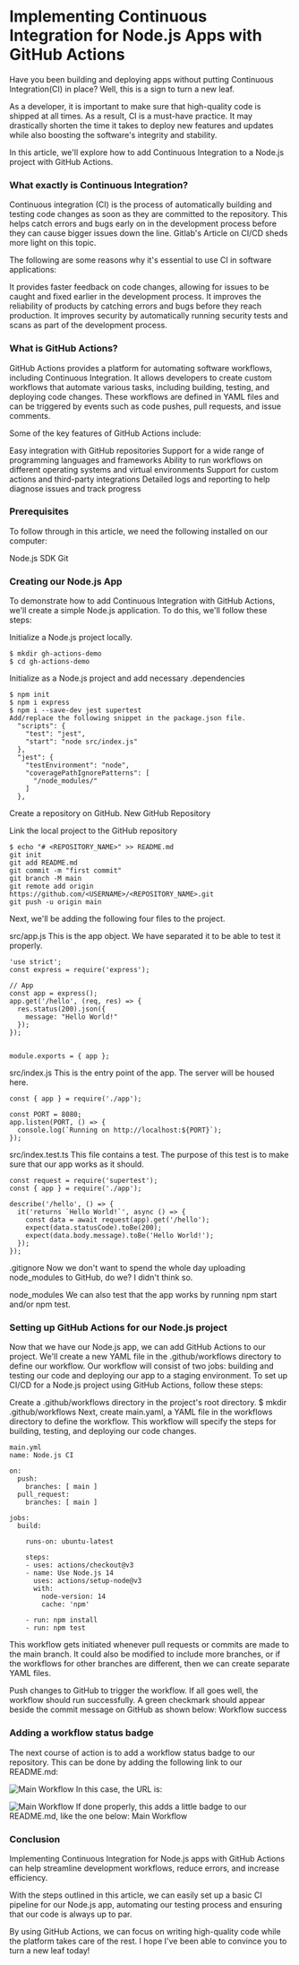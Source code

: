 # Implementing Continuous Integration for Node.js Apps with GitHub Actions

Have you been building and deploying apps without putting Continuous Integration(CI) in place? Well, this is a sign to turn a new leaf.

As a developer, it is important to make sure that high-quality code is shipped at all times. As a result, CI is a must-have practice. It may drastically shorten the time it takes to deploy new features and updates while also boosting the software's integrity and stability.

In this article, we'll explore how to add Continuous Integration to a Node.js project with GitHub Actions.

### What exactly is Continuous Integration?
Continuous integration (CI) is the process of automatically building and testing code changes as soon as they are committed to the repository. This helps catch errors and bugs early on in the development process before they can cause bigger issues down the line.
Gitlab's Article on CI/CD sheds more light on this topic.

The following are some reasons why it's essential to use CI in software applications:

It provides faster feedback on code changes, allowing for issues to be caught and fixed earlier in the development process.
It improves the reliability of products by catching errors and bugs before they reach production.
It improves security by automatically running security tests and scans as part of the development process.

### What is GitHub Actions?
GitHub Actions provides a platform for automating software workflows, including Continuous Integration. It allows developers to create custom workflows that automate various tasks, including building, testing, and deploying code changes. These workflows are defined in YAML files and can be triggered by events such as code pushes, pull requests, and issue comments.

Some of the key features of GitHub Actions include:

Easy integration with GitHub repositories
Support for a wide range of programming languages and frameworks
Ability to run workflows on different operating systems and virtual environments
Support for custom actions and third-party integrations
Detailed logs and reporting to help diagnose issues and track progress

### Prerequisites
To follow through in this article, we need the following installed on our computer:

Node.js SDK
Git

### Creating our Node.js App
To demonstrate how to add Continuous Integration with GitHub Actions, we'll create a simple Node.js application. To do this, we'll follow these steps:

Initialize a Node.js project locally.
```
$ mkdir gh-actions-demo
$ cd gh-actions-demo
```
Initialize as a Node.js project and add necessary .dependencies
```
$ npm init
$ npm i express
$ npm i --save-dev jest supertest
Add/replace the following snippet in the package.json file.
  "scripts": {
    "test": "jest",
    "start": "node src/index.js"
  },
  "jest": {
    "testEnvironment": "node",
    "coveragePathIgnorePatterns": [
      "/node_modules/"
    ]
  },
  ```
Create a repository on GitHub.
New GitHub Repository

Link the local project to the GitHub repository
```
$ echo "# <REPOSITORY_NAME>" >> README.md
git init
git add README.md
git commit -m "first commit"
git branch -M main
git remote add origin https://github.com/<USERNAME>/<REPOSITORY_NAME>.git
git push -u origin main
```
Next, we'll be adding the following four files to the project.

src/app.js
This is the app object. We have separated it to be able to test it properly.

```
'use strict';
const express = require('express');

// App
const app = express();
app.get('/hello', (req, res) => {
  res.status(200).json({
    message: "Hello World!"
  });
});


module.exports = { app };
```

src/index.js
This is the entry point of the app. The server will be housed here.

```
const { app } = require('./app');

const PORT = 8080;
app.listen(PORT, () => {
  console.log(`Running on http://localhost:${PORT}`);
});
```

src/index.test.ts
This file contains a test. The purpose of this test is to make sure that our app works as it should.

```
const request = require('supertest');
const { app } = require('./app');

describe('/hello', () => {
  it('returns `Hello World!`', async () => {
    const data = await request(app).get('/hello');
    expect(data.statusCode).toBe(200);
    expect(data.body.message).toBe('Hello World!');
  });
});
```

.gitignore
Now we don't want to spend the whole day uploading node_modules to GitHub, do we? I didn't think so.

node_modules
We can also test that the app works by running npm start and/or npm test.

### Setting up GitHub Actions for our Node.js project
Now that we have our Node.js app, we can add GitHub Actions to our project. We'll create a new YAML file in the .github/workflows directory to define our workflow. Our workflow will consist of two jobs: building and testing our code and deploying our app to a staging environment.
To set up CI/CD for a Node.js project using GitHub Actions, follow these steps:

Create a .github/workflows directory in the project's root directory.
$ mkdir .github/workflows
Next, create main.yaml, a YAML file in the workflows directory to define the workflow. This workflow will specify the steps for building, testing, and deploying our code changes.

```
main.yml
name: Node.js CI

on:
  push:
    branches: [ main ]
  pull_request:
    branches: [ main ]

jobs:
  build:

    runs-on: ubuntu-latest

    steps:
    - uses: actions/checkout@v3
    - name: Use Node.js 14
      uses: actions/setup-node@v3
      with:
        node-version: 14
        cache: 'npm'

    - run: npm install
    - run: npm test
```
    
This workflow gets initiated whenever pull requests or commits are made to the main branch. It could also be modified to include more branches, or if the workflows for other branches are different, then we can create separate YAML files.

Push changes to GitHub to trigger the workflow. If all goes well, the workflow should run successfully. A green checkmark should appear beside the commit message on GitHub as shown below:
Workflow success

### Adding a workflow status badge
The next course of action is to add a workflow status badge to our repository. This can be done by adding the following link to our README.md:

![Main Workflow](https://github.com/<OWNER>/<REPOSITORY>/actions/workflows/<WORKFLOW_FILE>/badge.svg)
In this case, the URL is:

![Main Workflow](https://github.com/olumidayy/gh-actions-demo/actions/workflows/main.yml/badge.svg)
If done properly, this adds a little badge to our README.md, like the one below:
Main Workflow

### Conclusion
Implementing Continuous Integration for Node.js apps with GitHub Actions can help streamline development workflows, reduce errors, and increase efficiency.

With the steps outlined in this article, we can easily set up a basic CI pipeline for our Node.js app, automating our testing process and ensuring that our code is always up to par.

By using GitHub Actions, we can focus on writing high-quality code while the platform takes care of the rest. I hope I've been able to convince you to turn a new leaf today! 
